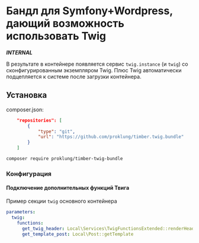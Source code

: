 # Бандл для Symfony+Wordpress, дающий возможность использовать Twig 

***INTERNAL***

В результате в контейнере появляется сервис `twig.instance` (и `twig`) со сконфигурированным экземпляром Twig. Плюс Twig автоматически подцепляется к системе после загрузки контейнера.

## Установка

composer.json:

```json
    "repositories": [
        {
            "type": "git",
            "url": "https://github.com/proklung/timber.twig.bundle"
        }
    ]
```

```bash
composer require proklung/timber-twig-bundle
```

### Конфигурация

#### Подключение дополнительных функций Твига

Пример секции `twig` основного контейнера

```yaml
parameters:
  twig:
    functions:
      get_twig_header: Local\Services\TwigFunctionsExtended::renderHeader
      get_template_post: Local\Post::getTemplate

```